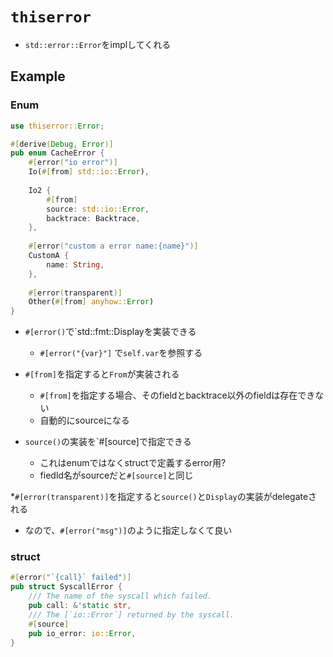 # `thiserror`

* `std::error::Error`をimplしてくれる

## Example

### Enum

```rust
use thiserror::Error;

#[derive(Debug, Error)]
pub enum CacheError {
    #[error("io error")]
    Io(#[from] std::io::Error),
    
    Io2 {
        #[from]
        source: std::io::Error,
        backtrace: Backtrace,
    },
    
    #[error("custom a error name:{name}")]
    CustomA {
        name: String,
    },
    
    #[error(transparent)]
    Other(#[from] anyhow::Error)
}
```

* `#[error()`で`std::fmt::Displayを実装できる
  * `#[error("{var}"]` で`self.var`を参照する

* `#[from]`を指定すると`From`が実装される
  * `#[from]`を指定する場合、そのfieldとbacktrace以外のfieldは存在できない
  * 自動的にsourceになる

* `source()`の実装を`#[source]で指定できる
  * これはenumではなくstructで定義するerror用?
  * fiedld名がsourceだと`#[source]`と同じ

*`#[error(transparent)]`を指定すると`source()`と`Display`の実装がdelegateされる
  * なので、`#[error("msg")]`のように指定しなくて良い


### struct

```rust
#[error("`{call}` failed")]
pub struct SyscallError {
    /// The name of the syscall which failed.
    pub call: &'static str,
    /// The [`io::Error`] returned by the syscall.
    #[source]
    pub io_error: io::Error,
}
```
